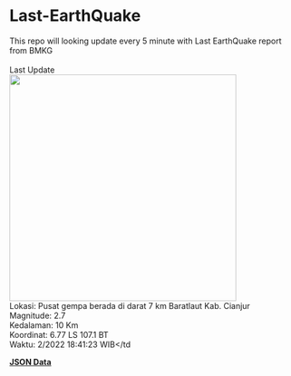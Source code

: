 # Last-EarthQuake
This repo will looking update every 5 minute with Last EarthQuake report from BMKG
<br>
<br>
Last Update
<br>
<img src="https://ews.bmkg.go.id/TEWS/data/20221223184123.mmi.jpg" width="400"/>
<br>
Lokasi: Pusat gempa berada di darat 7 km Baratlaut Kab. Cianjur <br>
Magnitude: 2.7 <br>
Kedalaman: 10 Km <br>
Koordinat: 6.77 LS 107.1 BT <br>
Waktu: 2/2022 18:41:23 WIB</td <br>

<a href="./data/data.json">**JSON Data**</a>
